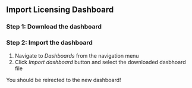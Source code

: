## Import Licensing Dashboard

### Step 1: Download the dashboard

### Step 2: Import the dashboard

1. Navigate to *Dashboards* from the navigation menu
1. Click *Import dashboard* button and select the downloaded dasbhoard file

You should be reirected to the new dashboard!

